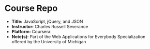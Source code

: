 # Course Repo
- **Title:** JavaScript, jQuery, and JSON
- **Instructor:** Charles Russell Severance
- **Platform:** Coursera
- **Note(s):** Part of the Web Applications for Everybody Specialization offered by the University of Michigan
